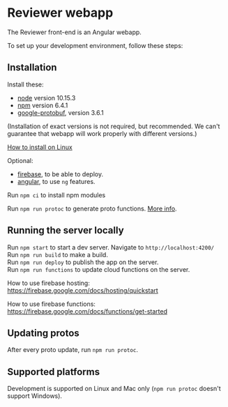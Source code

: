 # Reviewer webapp
The Reviewer front-end is an Angular webapp.

To set up your development environment, follow these steps:

## Installation
Install these:
* [node](https://nodejs.org/) version 10.15.3  
* [npm](https://www.npmjs.com/) version 6.4.1  
* [google-protobuf](https://github.com/protocolbuffers/protobuf/releases), version 3.6.1  

(Installation of exact versions is not required, but recommended. We can't guarantee that webapp will work properly with different versions.)

[How to install on Linux](https://github.com/google/startup-os/blob/master/tools/reviewer/webapp/how-to-linux.md) 

Optional:
* [firebase](https://firebase.google.com/docs/hosting/quickstart), to be able to deploy.  
* [angular](https://angular.io/), to use `ng` features.  

Run `npm ci` to install npm modules  

Run `npm run protoc` to generate proto functions. [More info](https://github.com/google/startup-os/blob/master/tools/protoc/README.md).

## Running the server locally
Run `npm start` to start a dev server. Navigate to `http://localhost:4200/`  
Run `npm run build` to make a build.  
Run `npm run deploy` to publish the app on the server.  
Run `npm run functions` to update cloud functions on the server.  

How to use firebase hosting:  
https://firebase.google.com/docs/hosting/quickstart  

How to use firebase functions:  
https://firebase.google.com/docs/functions/get-started

## Updating protos
After every proto update, run `npm run protoc`.

## Supported platforms
Development is supported on Linux and Mac only (`npm run protoc` doesn't support Windows).
